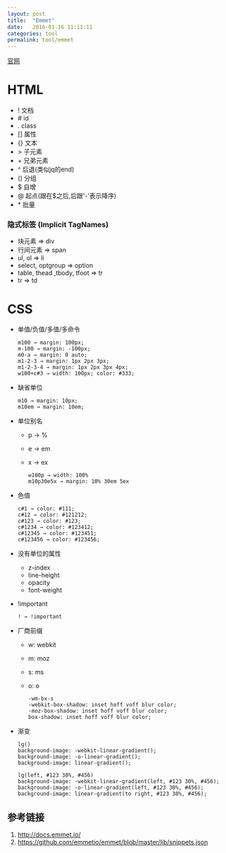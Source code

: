 ```yaml
---
layout: post
title:  "Emmet"
date:   2016-01-16 11:11:11
categories: tool
permalink: tool/emmet
---
```




[官网](http://emmet.io/)

# HTML

* \! 文档
* \# id
* \. class
* \[\] 属性
* \{\} 文本
* \> 子元素
* \+ 兄弟元素
* ^ 后退(类似jq的end)
* \(\) 分组
* $ 自增
* @ 起点(跟在$之后,后跟'-'表示降序)
* \* 批量

### 隐式标签 (Implicit TagNames)

* 块元素 => div
* 行间元素 => span
* ul, ol => li
* select, optgroup => option
* table, thead ,tbody, tfoot => tr
* tr => td

# CSS

* 单值/负值/多值/多命令

      m100 → margin: 100px;
      m-100 → margin: -100px;
      m0-a → margin: 0 auto;
      m1-2-3 → margin: 1px 2px 3px;
      m1-2-3-4 → margin: 1px 2px 3px 4px;
      w100+c#3 → width: 100px; color: #333;

* 缺省单位

      m10 → margin: 10px;
      m10em → margin: 10em;

* 单位别名

  * p → %
  * e → em
  * x → ex

        w100p → width: 100%
        m10p30e5x → margin: 10% 30em 5ex

* 色值

      c#1 → color: #111;
      c#12 → color: #121212;
      c#123 → color: #123;
      c#1234 → color: #123412;
      c#12345 → color: #123451;
      c#123456 → color: #123456;

* 没有单位的属性

    * z-index
    * line-height
    * opacity
    * font-weight

* !important

      ! → !important

* 厂商前缀

  * w: webkit
  * m: moz
  * s: ms
  * o: o

        -wm-bx-s
        -webkit-box-shadow: inset hoff voff blur color;
        -moz-box-shadow: inset hoff voff blur color;
        box-shadow: inset hoff voff blur color;

* 渐变

      lg()
      background-image: -webkit-linear-gradient();
      background-image: -o-linear-gradient();
      background-image: linear-gradient();

      lg(left, #123 30%, #456)
      background-image: -webkit-linear-gradient(left, #123 30%, #456);
      background-image: -o-linear-gradient(left, #123 30%, #456);
      background-image: linear-gradient(to right, #123 30%, #456);



## 参考链接

1. http://docs.emmet.io/
2. https://github.com/emmetio/emmet/blob/master/lib/snippets.json